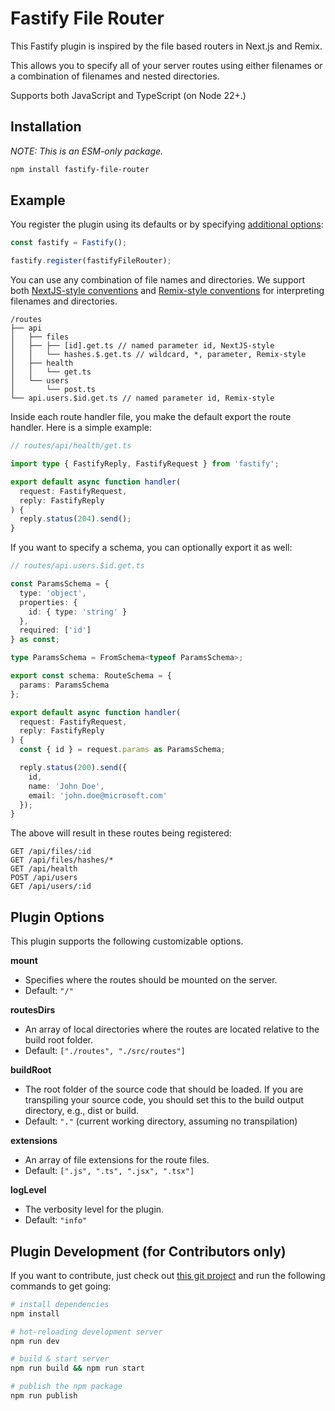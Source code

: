 # Fastify File Router

This Fastify plugin is inspired by the file based routers in Next.js and Remix.

This allows you to specify all of your server routes using either filenames or a combination of filenames and nested directories.

Supports both JavaScript and TypeScript (on Node 22+.)

## Installation

_NOTE: This is an ESM-only package._

```sh
npm install fastify-file-router
```

## Example

You register the plugin using its defaults or by specifying [additional options](#plugin-options):

```ts
const fastify = Fastify();

fastify.register(fastifyFileRouter);
```

You can use any combination of file names and directories. We support both [NextJS-style conventions](https://nextjs.org/docs/app/building-your-application/routing/dynamic-routes) and [Remix-style conventions](https://remix.run/docs/en/main/file-conventions/routes) for interpreting filenames and directories.

```
/routes
├── api
│   ├── files
│   ├── ├── [id].get.ts // named parameter id, NextJS-style
│   │   └── hashes.$.get.ts // wildcard, *, parameter, Remix-style
│   ├── health
│   │   └── get.ts
│   └── users
│       └── post.ts
└── api.users.$id.get.ts // named parameter id, Remix-style
```

Inside each route handler file, you make the default export the route handler. Here is a simple example:

```ts
// routes/api/health/get.ts

import type { FastifyReply, FastifyRequest } from 'fastify';

export default async function handler(
  request: FastifyRequest,
  reply: FastifyReply
) {
  reply.status(204).send();
}
```

If you want to specify a schema, you can optionally export it as well:

```ts
// routes/api.users.$id.get.ts

const ParamsSchema = {
  type: 'object',
  properties: {
    id: { type: 'string' }
  },
  required: ['id']
} as const;

type ParamsSchema = FromSchema<typeof ParamsSchema>;

export const schema: RouteSchema = {
  params: ParamsSchema
};

export default async function handler(
  request: FastifyRequest,
  reply: FastifyReply
) {
  const { id } = request.params as ParamsSchema;

  reply.status(200).send({
    id,
    name: 'John Doe',
    email: 'john.doe@microsoft.com'
  });
}
```

The above will result in these routes being registered:

```
GET /api/files/:id
GET /api/files/hashes/*
GET /api/health
POST /api/users
GET /api/users/:id
```

## Plugin Options

This plugin supports the following customizable options.

**mount**

- Specifies where the routes should be mounted on the server.
- Default: `"/"`

**routesDirs**

- An array of local directories where the routes are located relative to the build root folder.
- Default: `["./routes", "./src/routes"]`

**buildRoot**

- The root folder of the source code that should be loaded. If you are transpiling your source code, you should set this to the build output directory, e.g., dist or build.
- Default: `"."` (current working directory, assuming no transpilation)

**extensions**

- An array of file extensions for the route files.
- Default: `[".js", ".ts", ".jsx", ".tsx"]`

**logLevel**

- The verbosity level for the plugin.
- Default: `"info"`

## Plugin Development (for Contributors only)

If you want to contribute, just check out [this git project](https://github.com/bhouston/fastify-file-router) and run the following commands to get going:

```sh
# install dependencies
npm install

# hot-reloading development server
npm run dev

# build & start server
npm run build && npm run start

# publish the npm package
npm run publish
```

